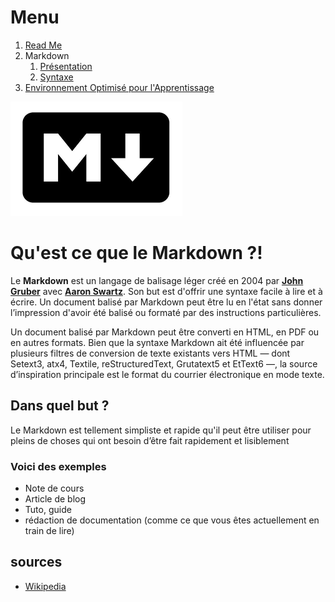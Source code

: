 # Menu
1. [Read Me](https://github.com/kevin-labtani/exercice-markdown)
1. Markdown
    1. [Présentation](https://github.com/kevin-labtani/exercice-markdown/blob/master/Markdown.md)
    1. [Syntaxe](https://github.com/kevin-labtani/exercice-markdown/blob/master/Markdown-Syntaxe.md)
1. [Environnement Optimisé pour l'Apprentissage](https://github.com/kevin-labtani/exercice-markdown/blob/master/EOA.md)


![Markdown Logo](/markdown.png)

# Qu'est ce que le Markdown ?!

Le **Markdown** est un langage de balisage léger créé en 2004 par [**John Gruber**](https://daringfireball.net/) avec [**Aaron Swartz**](https://fr.wikipedia.org/wiki/Aaron_Swartz). Son but est d'offrir une syntaxe facile à lire et à écrire. Un document balisé par Markdown peut être lu en l'état sans donner l’impression d'avoir été balisé ou formaté par des instructions particulières.

Un document balisé par Markdown peut être converti en HTML, en PDF ou en autres formats. Bien que la syntaxe Markdown ait été influencée par plusieurs filtres de conversion de texte existants vers HTML — dont Setext3, atx4, Textile, reStructuredText, Grutatext5 et EtText6 —, la source d’inspiration principale est le format du courrier électronique en mode texte.

## Dans quel but ?

Le Markdown est tellement simpliste et rapide qu'il peut être utiliser pour pleins de choses qui ont besoin d’être fait rapidement et lisiblement

### Voici des exemples

* Note de cours
* Article de blog
* Tuto, guide
* rédaction de documentation (comme ce que vous êtes actuellement en train de lire)



## sources

* [Wikipedia](https://fr.wikipedia.org/wiki/Markdown)
